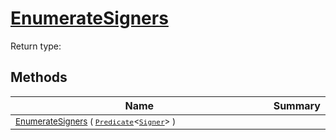# [EnumerateSigners](./ImageLoader-100663883.md)


Return type:
## Methods

| Name | Summary | 
| --- | --- | 
| <sub>[EnumerateSigners](./ImageLoader-100663883.md) ( [`Predicate`](https://docs.microsoft.com/en-us/dotnet/api/System.Predicate-1)\<[`Signer`](./../../Signer.md)> )</sub><img width=200/>| <sub></sub>| <br>


